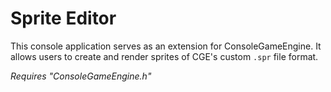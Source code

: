 # Sprite Editor

This console application serves as an extension for ConsoleGameEngine. It allows users to create and render sprites of CGE's custom `.spr` file format.

*Requires "ConsoleGameEngine.h"*
